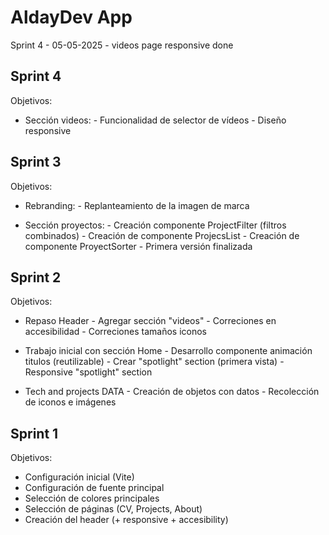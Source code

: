 # AldayDev App

Sprint 4 - 05-05-2025 - videos page responsive done

## Sprint 4

Objetivos:

* Sección videos:
       - Funcionalidad de selector de vídeos
       - Diseño responsive

## Sprint 3

Objetivos:

* Rebranding:
       - Replanteamiento de la imagen de marca

* Sección proyectos:
       - Creación componente ProjectFilter (filtros combinados)
       - Creación de componente ProjecsList
       - Creación de componente ProyectSorter
       - Primera versión finalizada

## Sprint 2

Objetivos:

* Repaso Header 
       - Agregar sección "videos"
       - Correciones en accesibilidad
       - Correciones tamaños iconos

* Trabajo inicial con sección Home
       - Desarrollo componente animación titulos (reutilizable)
       - Crear "spotlight" section (primera vista)
       - Responsive "spotlight" section

* Tech and projects DATA
       - Creación de objetos con datos
       - Recolección de iconos e imágenes

## Sprint 1

Objetivos:

* Configuración inicial (Vite)
* Configuración de fuente principal
* Selección de colores principales
* Selección de páginas (CV, Projects, About)
* Creación del header (+ responsive + accesibility)


